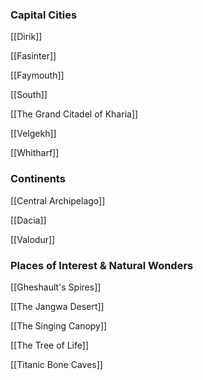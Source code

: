 ### Capital Cities
[[Dirik]]

[[Fasinter]]

[[Faymouth]]

[[South]]

[[The Grand Citadel of Kharia]]

[[Velgekh]]

[[Whitharf]]

### Continents
[[Central Archipelago]]

[[Dacia]]

[[Valodur]]


### Places of Interest & Natural Wonders
[[Gheshault's Spires]]

[[The Jangwa Desert]]

[[The Singing Canopy]]

[[The Tree of Life]]

[[Titanic Bone Caves]]


